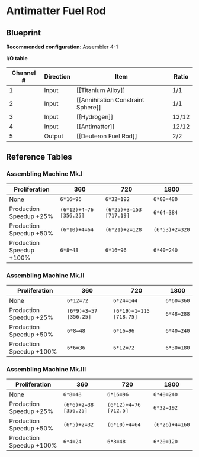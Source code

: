 # Antimatter Fuel Rod

## Blueprint

**Recommended configuration**: Assembler 4-1

**I/O table**

| Channel # | Direction | Item                               | Ratio |
| --------- | --------- | ---------------------------------- | ----- |
| 1         | Input     | [[Titanium Alloy]]                 | 1/1   |
| 2         | Input     | [[Annihilation Constraint Sphere]] | 1/1   |
| 3         | Input     | [[Hydrogen]]                       | 12/12 |
| 4         | Input     | [[Antimatter]]                     | 12/12 |
| 5         | Output    | [[Deuteron Fuel Rod]]              | 2/2   |

## Reference Tables

### Assembling Machine Mk.I

| Proliferation            | 360                    | 720                     | 1800           |
| ------------------------ | ---------------------- | ----------------------- | -------------- |
| None                     | `6*16=96`              | `6*32=192`              | `6*80=480`     |
| Production Speedup +25%  | `(6*12)+4=76 [356.25]` | `(6*25)+3=153 [717.19]` | `6*64=384`     |
| Production Speedup +50%  | `(6*10)+4=64`          | `(6*21)+2=128`          | `(6*53)+2=320` |
| Production Speedup +100% | `6*8=48`               | `6*16=96`               | `6*40=240`     |

### Assembling Machine Mk.II

| Proliferation            | 360                   | 720                     | 1800       |
| ------------------------ | --------------------- | ----------------------- | ---------- |
| None                     | `6*12=72`             | `6*24=144`              | `6*60=360` |
| Production Speedup +25%  | `(6*9)+3=57 [356.25]` | `(6*19)+1=115 [718.75]` | `6*48=288` |
| Production Speedup +50%  | `6*8=48`              | `6*16=96`               | `6*40=240` |
| Production Speedup +100% | `6*6=36`              | `6*12=72`               | `6*30=180` |

### Assembling Machine Mk.III

| Proliferation            | 360                   | 720                   | 1800           |
| ------------------------ | --------------------- | --------------------- | -------------- |
| None                     | `6*8=48`              | `6*16=96`             | `6*40=240`     |
| Production Speedup +25%  | `(6*6)+2=38 [356.25]` | `(6*12)+4=76 [712.5]` | `6*32=192`     |
| Production Speedup +50%  | `(6*5)+2=32`          | `(6*10)+4=64`         | `(6*26)+4=160` |
| Production Speedup +100% | `6*4=24`              | `6*8=48`              | `6*20=120`     |
